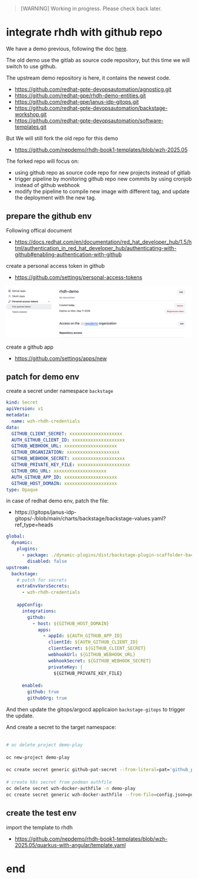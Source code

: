 > [WARNING] 
> Working in progress. Please check back later.
# integrate rhdh with github repo

We have a demo previous, following the doc [here](../4.15/2024.08.rhdh.book.md).

The old demo use the gitlab as source code repository, but this time we will switch to use github.

The upstream demo repository is here, it contains the newest code.
- https://github.com/redhat-gpte-devopsautomation/agnosticg.git
- https://github.com/redhat-gpe/rhdh-demo-entities.git
- https://github.com/redhat-gpe/janus-idp-gitops.git
- https://github.com/redhat-gpte-devopsautomation/backstage-workshop.git
- https://github.com/redhat-gpte-devopsautomation/software-templates.git

But We will still fork the old repo for this demo
- https://github.com/nepdemo/rhdh-book1-templates/blob/wzh-2025.05

The forked repo will focus on:
- using github repo as source code repo for new projects instead of gitlab
- trigger pipeline by monitoring github repo new commits by using cronjob instead of github webhook
- modify the pipeline to compile new image with different tag, and update the deployment with the new tag.

## prepare the github env

Following offical document
- https://docs.redhat.com/en/documentation/red_hat_developer_hub/1.5/html/authentication_in_red_hat_developer_hub/authenticating-with-github#enabling-authentication-with-github

create a personal access token in github
- https://github.com/settings/personal-access-tokens

<img src="imgs/2025.05.rhdh.github.md/2025-05-10-23-33-07.png" heigth="600px">

create a github app
- https://github.com/settings/apps/new

## patch for demo env

create a secret under namespace `backstage`

```yaml
kind: Secret
apiVersion: v1
metadata:
  name: wzh-rhdh-credentials
data:
  GITHUB_CLIENT_SECRET: xxxxxxxxxxxxxxxxxxxx
  AUTH_GITHUB_CLIENT_ID: xxxxxxxxxxxxxxxxxxxx
  GITHUB_WEBHOOK_URL: xxxxxxxxxxxxxxxxxxxx
  GITHUB_ORGANIZATION: xxxxxxxxxxxxxxxxxxxx
  GITHUB_WEBHOOK_SECRET: xxxxxxxxxxxxxxxxxxxx
  GITHUB_PRIVATE_KEY_FILE: xxxxxxxxxxxxxxxxxxxx
  GITHUB_ORG_URL: xxxxxxxxxxxxxxxxxxxx
  AUTH_GITHUB_APP_ID: xxxxxxxxxxxxxxxxxxxx
  GITHUB_HOST_DOMAIN: xxxxxxxxxxxxxxxxxxxx
type: Opaque
```

in case of redhat demo env, patch the file:
- https://<gitlab-host>/gitops/janus-idp-gitops/-/blob/main/charts/backstage/backstage-values.yaml?ref_type=heads

```yaml
global:
  dynamic:
    plugins:
      - package: ./dynamic-plugins/dist/backstage-plugin-scaffolder-backend-module-github-dynamic
        disabled: false
upstream:
  backstage:
    # patch for secrets
    extraEnvVarsSecrets:
      - wzh-rhdh-credentials

    appConfig:
      integrations:
        github:
          - host: ${GITHUB_HOST_DOMAIN}
            apps:
              - appId: ${AUTH_GITHUB_APP_ID}
                clientId: ${AUTH_GITHUB_CLIENT_ID}
                clientSecret: ${GITHUB_CLIENT_SECRET}
                webhookUrl: ${GITHUB_WEBHOOK_URL}
                webhookSecret: ${GITHUB_WEBHOOK_SECRET}
                privateKey: |
                  ${GITHUB_PRIVATE_KEY_FILE}

      enabled:
        github: true
        githubOrg: true


```

And then update the gitops/argocd applicaion `backstage-gitops` to trigger the update.

And create a secret to the target namespace:
```bash

# oc delete project demo-play

oc new-project demo-play

oc create secret generic github-pat-secret --from-literal=pat='github_pat_xxxxxxxxxxx'

# create k8s secret from podman authfile
oc delete secret wzh-docker-authfile -n demo-play
oc create secret generic wzh-docker-authfile --from-file=config.json=podman_authfile.json -n demo-play
```

## create the test env

import the template to rhdh
- https://github.com/nepdemo/rhdh-book1-templates/blob/wzh-2025.05/quarkus-with-angular/template.yaml

# end